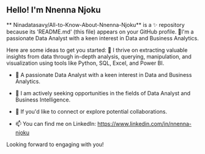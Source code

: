 
## Hello! I'm Nnenna Njoku
** Ninadatasavy/All-to-Know-About-Nnenna-Njoku** is a ✨ repository because its 'README.md' (this file) appears on your GitHub profile.
👋I'm a passionate Data Analyst with a keen interest in Data and Business Analytics. 

Here are some ideas to get you started:
👀 I thrive on extracting valuable insights from data through in-depth analysis, querying, manipulation, and visualization using tools like Python, SQL, Excel, and Power BI.
- 🔭 A passionate Data Analyst with a keen interest in Data and Business Analytics. 

- 🌱 I am actively seeking opportunities in the fields of Data Analyst and Business Intelligence. 
- 👯 If you'd like to connect or explore potential collaborations.
- 📫 You can find me on LinkedIn: https://www.linkedin.com/in/nnenna-njoku

Looking forward to engaging with you!
